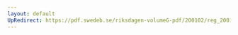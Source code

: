 ```yaml
---
layout: default
UpRedirect: https://pdf.swedeb.se/riksdagen-volumeG-pdf/200102/reg_200102/reg_200102_0011.pdf
---
```

